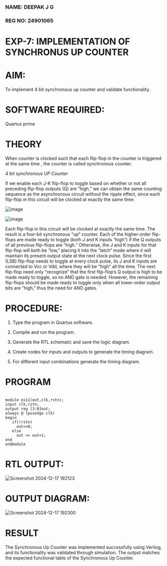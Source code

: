 ### NAME: DEEPAK J G 
### REG NO: 24901065
# EXP-7: IMPLEMENTATION OF SYNCHRONUS UP COUNTER
# AIM:

To implement 4 bit synchronous up counter and validate functionality.

# SOFTWARE REQUIRED:

Quartus prime

# THEORY

When counter is clocked such that each flip-flop in the counter is triggered at the same time , the counter is called synchronous counter.

*4 bit synchronous UP Counter*

If we enable each J-K flip-flop to toggle based on whether or not all preceding flip-flop outputs (Q) are “high,” we can obtain the same counting sequence as the asynchronous circuit without the ripple effect, since each flip-flop in this circuit will be clocked at exactly the same time:

![image](https://github.com/naavaneetha/SYNCHRONOUS-UP-COUNTER/assets/154305477/d5db3fa0-e413-404c-b80e-b2f39d82e7e8)


![image](https://github.com/naavaneetha/SYNCHRONOUS-UP-COUNTER/assets/154305477/52cb61eb-d04b-442d-810c-31185a68410b)

Each flip-flop in this circuit will be clocked at exactly the same time.
The result is a four-bit synchronous “up” counter. Each of the higher-order flip-flops are made ready to toggle (both J and K inputs “high”) if the Q outputs of all previous flip-flops are “high.”
Otherwise, the J and K inputs for that flip-flop will both be “low,” placing it into the “latch” mode where it will maintain its present output state at the next clock pulse.
Since the first (LSB) flip-flop needs to toggle at every clock pulse, its J and K inputs are connected to Vcc or Vdd, where they will be “high” all the time.
The next flip-flop need only “recognize” that the first flip-flop’s Q output is high to be made ready to toggle, so no AND gate is needed.
However, the remaining flip-flops should be made ready to toggle only when all lower-order output bits are “high,” thus the need for AND gates.

# PROCEDURE:

1. Type the program in Quartus software.

2. Compile and run the program.

3. Generate the RTL schematic and save the logic diagram.

4. Create nodes for inputs and outputs to generate the timing diagram.

5. For different input combinations generate the timing diagram.

# PROGRAM
~~~

module ex11(out,clk,rstn);
input clk,rstn;
output reg [3:0]out;
always @ (posedge clk)
begin
   if(!rstn)
     out<=0;
   else 
     out <= out+1;
end
endmodule
~~~

# RTL OUTPUT:

![Screenshot 2024-12-17 192123](https://github.com/user-attachments/assets/d64a28b2-0c7d-484c-80e9-d449936fc3fc)

# OUTPUT DIAGRAM:

![Screenshot 2024-12-17 192300](https://github.com/user-attachments/assets/4062316e-0dc3-45b9-8007-739e1fc90faf)

# RESULT

The Synchronous Up Counter was implemented successfully using Verilog, and its functionality was validated through simulation. The output matches the expected functional table of the Synchronous Up Counter.
